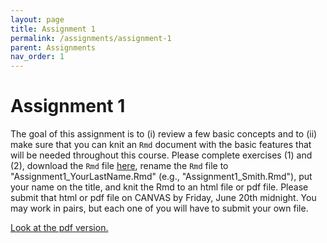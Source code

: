 ```yaml
---
layout: page
title: Assignment 1
permalink: /assignments/assignment-1
parent: Assignments
nav_order: 1
---
```

  
# Assignment 1  
  
The goal of this assignment is to (i) review a few basic concepts and to (ii) make sure that you can knit an `Rmd` document with the basic features that will be needed throughout this course. 
Please complete exercises (1) and (2), download the `Rmd` file [here](https://stat720.github.io/summer2025/assignments/Assignment1_YourLastName.Rmd), 
rename the `Rmd` file to "Assignment1_YourLastName.Rmd" (e.g., "Assignment1_Smith.Rmd"), put your name on the title, and knit the Rmd to an html file or pdf file. 
Please submit that html or pdf file on CANVAS by Friday, June 20th midnight. 
You may work in pairs, but each one of you will have to submit your own file. 

[Look at the pdf version.](https://stat720.github.io/summer2025/assignments/Assignment1_YourLastName.pdf)

